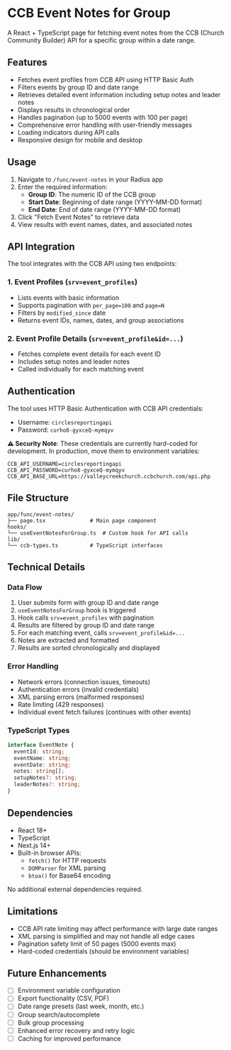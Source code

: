 # CCB Event Notes for Group

A React + TypeScript page for fetching event notes from the CCB (Church Community Builder) API for a specific group within a date range.

## Features

- Fetches event profiles from CCB API using HTTP Basic Auth
- Filters events by group ID and date range
- Retrieves detailed event information including setup notes and leader notes
- Displays results in chronological order
- Handles pagination (up to 5000 events with 100 per page)
- Comprehensive error handling with user-friendly messages
- Loading indicators during API calls
- Responsive design for mobile and desktop

## Usage

1. Navigate to `/func/event-notes` in your Radius app
2. Enter the required information:
   - **Group ID**: The numeric ID of the CCB group
   - **Start Date**: Beginning of date range (YYYY-MM-DD format)
   - **End Date**: End of date range (YYYY-MM-DD format)
3. Click "Fetch Event Notes" to retrieve data
4. View results with event names, dates, and associated notes

## API Integration

The tool integrates with the CCB API using two endpoints:

### 1. Event Profiles (`srv=event_profiles`)
- Lists events with basic information
- Supports pagination with `per_page=100` and `page=N`
- Filters by `modified_since` date
- Returns event IDs, names, dates, and group associations

### 2. Event Profile Details (`srv=event_profile&id=...`)
- Fetches complete event details for each event ID
- Includes setup notes and leader notes
- Called individually for each matching event

## Authentication

The tool uses HTTP Basic Authentication with CCB API credentials:
- Username: `circlesreportingapi`
- Password: `curho8-gyxceQ-mymqyv`

**⚠️ Security Note**: These credentials are currently hard-coded for development. In production, move them to environment variables:

```env
CCB_API_USERNAME=circlesreportingapi
CCB_API_PASSWORD=curho8-gyxceQ-mymqyv
CCB_API_BASE_URL=https://valleycreekchurch.ccbchurch.com/api.php
```

## File Structure

```
app/func/event-notes/
├── page.tsx              # Main page component
hooks/
└── useEventNotesForGroup.ts  # Custom hook for API calls
lib/
└── ccb-types.ts          # TypeScript interfaces
```

## Technical Details

### Data Flow
1. User submits form with group ID and date range
2. `useEventNotesForGroup` hook is triggered
3. Hook calls `srv=event_profiles` with pagination
4. Results are filtered by group ID and date range
5. For each matching event, calls `srv=event_profile&id=...`
6. Notes are extracted and formatted
7. Results are sorted chronologically and displayed

### Error Handling
- Network errors (connection issues, timeouts)
- Authentication errors (invalid credentials)
- XML parsing errors (malformed responses)
- Rate limiting (429 responses)
- Individual event fetch failures (continues with other events)

### TypeScript Types
```typescript
interface EventNote {
  eventId: string;
  eventName: string;
  eventDate: string;
  notes: string[];
  setupNotes?: string;
  leaderNotes?: string;
}
```

## Dependencies

- React 18+
- TypeScript
- Next.js 14+
- Built-in browser APIs:
  - `fetch()` for HTTP requests
  - `DOMParser` for XML parsing
  - `btoa()` for Base64 encoding

No additional external dependencies required.

## Limitations

- CCB API rate limiting may affect performance with large date ranges
- XML parsing is simplified and may not handle all edge cases
- Pagination safety limit of 50 pages (5000 events max)
- Hard-coded credentials (should be environment variables)

## Future Enhancements

- [ ] Environment variable configuration
- [ ] Export functionality (CSV, PDF)
- [ ] Date range presets (last week, month, etc.)
- [ ] Group search/autocomplete
- [ ] Bulk group processing
- [ ] Enhanced error recovery and retry logic
- [ ] Caching for improved performance
